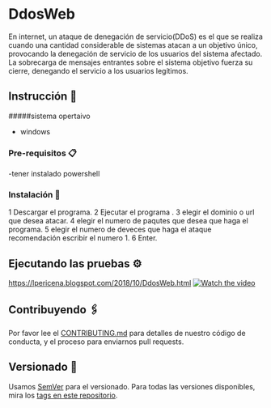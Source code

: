 # DdosWeb
En internet, un ataque de denegación de servicio(DDoS) es el que se realiza cuando una cantidad considerable de sistemas atacan a un objetivo único, provocando la denegación de servicio de los usuarios del sistema afectado. La sobrecarga de mensajes entrantes sobre el sistema objetivo fuerza su cierre, denegando el servicio a los usuarios legítimos.


## Instrucción 🚀
#####sistema opertaivo 
- windows

### Pre-requisitos 📋
-tener instalado powershell

### Instalación 🔧
1 Descargar el programa.
2 Ejecutar el programa .
3 elegir el dominio o url que desea atacar.
4 elegir el numero de paqutes que desea que haga el programa.
5 elegir el numero de deveces que haga el ataque recomendación escribir el numero 1.
6 Enter.

## Ejecutando las pruebas ⚙️
https://lpericena.blogspot.com/2018/10/DdosWeb.html
[![Watch the video](https://www.youtube.com/watch?v=DIYE-tTaZMI)](https://www.youtube.com/watch?v=DIYE-tTaZMI)

## Contribuyendo 🖇️

Por favor lee el [CONTRIBUTING.md](https://github.com/Pericena) para detalles de nuestro código de conducta, y el proceso para enviarnos pull requests.

## Versionado 📌

Usamos [SemVer](http://semver.org/) para el versionado. Para todas las versiones disponibles, mira los [tags en este repositorio](https://github.com/tu/proyecto/tags).
